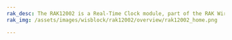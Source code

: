 ```yaml
---
rak_desc: The RAK12002 is a Real-Time Clock module, part of the RAK Wireless WisBlock Series. The RTC chip is an RV-3028-C7 from Micro Crystal and uses the I2C interface.
rak_img: /assets/images/wisblock/rak12002/overview/rak12002_home.png

---
```


<rk-redirect to="/Product-Categories/WisBlock/RAK12002/Overview/" />
